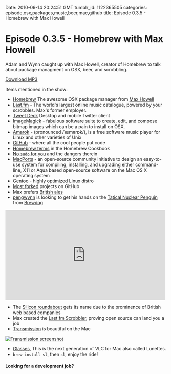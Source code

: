Date: 2010-09-14 20:24:51 GMT
tumblr_id: 1122365505
categories: episode,osx,packages,music,beer,mac,github
title: Episode 0.3.5 - Homebrew with Max Howell

# Episode 0.3.5 - Homebrew with Max Howell

Adam and Wynn caught up with Max Howell, creator of Homebrew to talk about package managment on OSX, beer, and scrobbling.

[Download MP3](http://changelogshow.com/105/15851-episode-0-3-5-homebrew-with-max-howell.mp3)

Items mentioned in the show:

* [Homebrew](http://mxcl.github.com/homebrew/) The awesome OSX package manager from [Max Howell](http://twitter.com/mxcl)
* [Last.fm](http://last.fm) - The world's largest online music catalogue, powered by your scrobbles. Max's former employer.
* [Tweet Deck](http://www.tweetdeck.com/) Desktop and mobile Twitter client
* [ImageMagick](http://www.imagemagick.org/) - fabulous software suite to create, edit, and compose bitmap images which can be a pain to install on OSX.
* [Amarok](http://en.wikipedia.org/wiki/Amarok_(software)) - (pronounced /ˈæmərɒk/), is a free software music player for Linux and other varieties of Unix
* [GitHub](http://github.com) - where all the cool people put code
* [Homebrew terms](http://github.com/mxcl/homebrew/wiki/Formula-Cookbook) in the Homebrew Cookbook
* [No `sudo` for you](http://wiki.github.com/mxcl/homebrew/gems-eggs-and-perl-modules) and the dangers therein
* [MacPorts](http://www.macports.org/) - an open-source community initiative to design an easy-to-use system for compiling, installing, and upgrading either command-line, X11 or Aqua based open-source software on the Mac OS X operating system
* [Gentoo](http://www.gentoo.org/) - highly optimized Linux distro
* [Most forked](http://github.com/popular/forked) projects on GitHub
* Max prefers [British ales](http://en.wikipedia.org/wiki/Beer_in_England)
* [pengwynn](http://twitter.com/pengwynn) is looking to get his hands on the [Tatical Nuclear Penguin](http://www.brewdog.com/tactical_nuclear_penguin.php) from [Brewdog](http://www.brewdog.com/beer.php)

<iframe src="http://player.vimeo.com/video/7812379?portrait=0&amp;color=ffffff" width="500" height="281" frameborder="0"></iframe>

* The [Silicon roundabout](http://en.wikipedia.org/wiki/Old_Street_Roundabout) gets its name due to the prominence of British web based companies
* Max created the [Last.fm Scrobbler](http://last.fm/download), proving open source can land you a job
* [Transmission](http://www.transmissionbt.com/) is beautiful on the Mac

[![Transmission screenshot](http://www.transmissionbt.com/images/screenshots/Mac-Large.jpg)](http://www.transmissionbt.com/)

* [Glasses](http://wiki.github.com/pdherbemont/Glasses/), This is the next generation of VLC for Mac also called Lunettes.
* `brew install sl`, then `sl`, enjoy the ride!

#### Looking for a development job?
<script src="http://geniuspool.com/jobs.js?show=5"></script>
